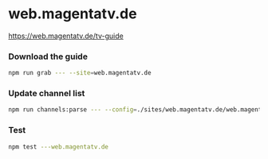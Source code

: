 # web.magentatv.de

https://web.magentatv.de/tv-guide

### Download the guide

```sh
npm run grab --- --site=web.magentatv.de
```

### Update channel list

```sh
npm run channels:parse --- --config=./sites/web.magentatv.de/web.magentatv.de.config.js --output=./sites/web.magentatv.de/web.magentatv.de.channels.xml
```

### Test

```sh
npm test ---web.magentatv.de
```
